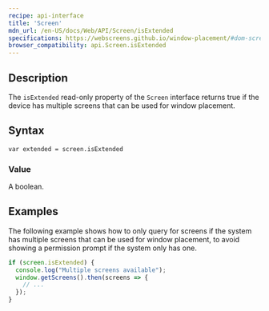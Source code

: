 ```yaml
---
recipe: api-interface
title: 'Screen'
mdn_url: /en-US/docs/Web/API/Screen/isExtended
specifications: https://webscreens.github.io/window-placement/#dom-screen-isextended
browser_compatibility: api.Screen.isExtended
---
```


## Description

The `isExtended` read-only property of the `Screen` interface returns true if the device has multiple screens that can be used for window placement.

## Syntax

`var extended = screen.isExtended`

### Value

A boolean.

## Examples

The following example shows how to only query for screens if the
system has multiple screens that can be used for window placement, to
avoid showing a permission prompt if the system only has one.

```js
if (screen.isExtended) {
  console.log("Multiple screens available");
  window.getScreens().then(screens => {
    // ...
  });
}

```
